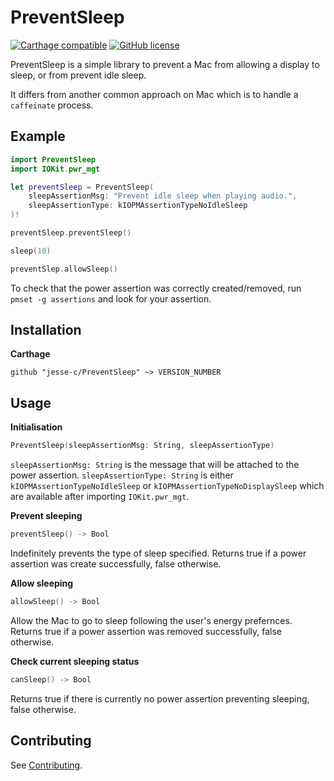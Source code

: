 # PreventSleep

[![Carthage compatible](https://img.shields.io/badge/Carthage-compatible-4BC51D.svg?style=flat)](https://github.com/Carthage/Carthage) [![GitHub license](https://img.shields.io/badge/license-MIT-lightgrey.svg)](https://raw.githubusercontent.com/Carthage/Carthage/master/LICENSE.md)

PreventSleep is a simple library to prevent a Mac from allowing a display to sleep, or from prevent idle sleep.

It differs from another common approach on Mac which is to handle a `caffeinate` process.

## Example

```swift
import PreventSleep
import IOKit.pwr_mgt

let preventSleep = PreventSleep(
    sleepAssertionMsg: "Prevent idle sleep when playing audio.",
    sleepAssertionType: kIOPMAssertionTypeNoIdleSleep
)!

preventSleep.preventSleep()

sleep(10)

preventSlep.allowSleep()

```

To check that the power assertion was correctly created/removed, run `pmset -g assertions` and look for your assertion.

## Installation

__Carthage__

`github "jesse-c/PreventSleep" ~> VERSION_NUMBER`

## Usage

__Initialisation__
```swift
PreventSleep(sleepAssertionMsg: String, sleepAssertionType)
```

`sleepAssertionMsg: String` is the message that will be attached to the power assertion.
`sleepAssertionType: String` is either `kIOPMAssertionTypeNoIdleSleep` or `kIOPMAssertionTypeNoDisplaySleep` which are available after importing `IOKit.pwr_mgt`.

__Prevent sleeping__
```swift
preventSleep() -> Bool
```
Indefinitely prevents the type of sleep specified.  Returns true if a power assertion was create successfully, false otherwise.

__Allow sleeping__
```swift
allowSleep() -> Bool
```
Allow the Mac to go to sleep following the user's energy prefernces. Returns true if a power assertion was removed successfully, false otherwise.

__Check current sleeping status__
```swift
canSleep() -> Bool
```
Returns true if there is currently no power assertion preventing sleeping, false otherwise.


## Contributing

See [Contributing](https://github.com/jesse-c/PreventSleep/blob/master/CONTRIBUTING.md).
